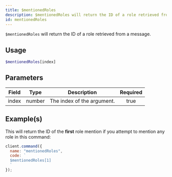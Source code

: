 ```yaml
---
title: $mentionedRoles
description: $mentionedRoles will return the ID of a role retrieved from a message, this works similar as `$mentioned`.
id: mentionedRoles
---
```


`$mentionedRoles` will return the ID of a role retrieved from a message.

## Usage

```php
$mentionedRoles[index]
```

## Parameters

| Field | Type   | Description                | Required |
| ----- | ------ | -------------------------- | :------: |
| index | number | The index of the argument. |   true   |

## Example(s)

This will return the ID of the **first** role mention if you attempt to mention any role in this command:

```javascript
client.command({
  name: "mentionedRoles",
  code: `
  $mentionedRoles[1]
  `
});
```
